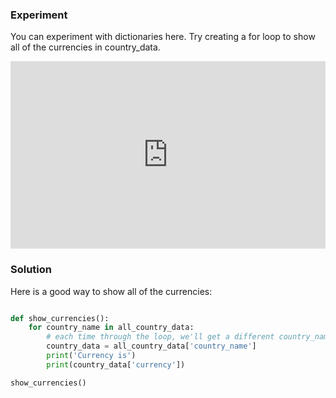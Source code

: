 
### Experiment

You can experiment with dictionaries here. Try creating a for loop to show all of the currencies in country_data.

<iframe src="https://trinket.io/embed/python/67f058762c" width="100%" height="300" frameborder="0" marginwidth="0" marginheight="0" allowfullscreen></iframe>

### Solution

Here is a good way to show all of the currencies:

```python

def show_currencies():
    for country_name in all_country_data:
        # each time through the loop, we'll get a different country_name.
        country_data = all_country_data['country_name']
        print('Currency is')
        print(country_data['currency'])

show_currencies()

```

